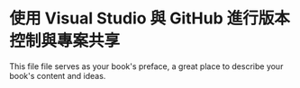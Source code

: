 # 使用 Visual Studio 與 GitHub 進行版本控制與專案共享

This file file serves as your book's preface, a great place to describe your book's content and ideas.

